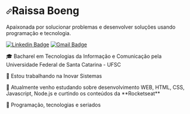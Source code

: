 <h1><a id="user-content-raissa-boeng" class="anchor" aria-hidden="true" href="#raissa-boeng"><svg class="octicon octicon-link" viewBox="0 0 16 16" version="1.1" width="16" height="16" aria-hidden="true"><path fill-rule="evenodd" d="M7.775 3.275a.75.75 0 001.06 1.06l1.25-1.25a2 2 0 112.83 2.83l-2.5 2.5a2 2 0 01-2.83 0 .75.75 0 00-1.06 1.06 3.5 3.5 0 004.95 0l2.5-2.5a3.5 3.5 0 00-4.95-4.95l-1.25 1.25zm-4.69 9.64a2 2 0 010-2.83l2.5-2.5a2 2 0 012.83 0 .75.75 0 001.06-1.06 3.5 3.5 0 00-4.95 0l-2.5 2.5a3.5 3.5 0 004.95 4.95l1.25-1.25a.75.75 0 00-1.06-1.06l-1.25 1.25a2 2 0 01-2.83 0z"></path></svg></a>Raissa Boeng</h1>

Apaixonada por solucionar problemas e desenvolver soluções usando programação e tecnologia.

[![Linkedin Badge](https://img.shields.io/badge/-RaissaBoeng-blue?style=flat-square&logo=Linkedin&logoColor=white&link=https://www.linkedin.com/in/raissa-boeng-da-silva-a380a1157/)](https://www.linkedin.com/in/raissa-boeng-da-silva-a380a1157/)   [![Gmail Badge](https://img.shields.io/badge/-raissa.boeng@gmail.com-c14438?style=flat-square&logo=Gmail&logoColor=white&link=mailto:raissa.boeng@gmail.com)](mailto:raissa.boeng@gmail.com)

<p>🎓 Bacharel em Tecnologias da Informação e Comunicação pela Universidade Federal de Santa Catarina - UFSC </p>
<p>🔭 Estou trabalhando na Inovar Sistemas </p>
<p>🌱 Atualmente venho estudando sobre desenvolvimento WEB, HTML, CSS, Javascript, Node.js e curtindo os conteúdos da **Rocketseat** </p>
<p>💜 Programação, tecnologias e seriados </p>



